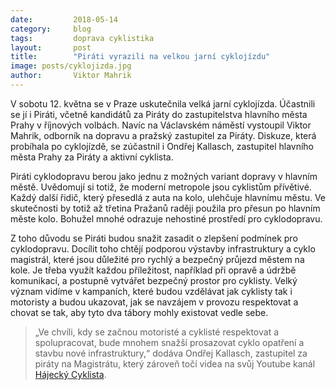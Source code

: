 ```yaml
---
date:         2018-05-14
category:     blog
tags:         doprava cyklistika
layout:       post
title:        "Piráti vyrazili na velkou jarní cyklojízdu" 
image: posts/cyklojizda.jpg
author:       Viktor Mahrik
---
```


V sobotu 12. května se v Praze uskutečnila velká jarní cyklojízda. Účastnili se jí i Piráti, včetně kandidátů za Piráty do zastupitelstva hlavního města Prahy v říjnových volbách. Navíc na Václavském náměstí vystoupil Viktor Mahrik, odborník na dopravu a pražský zastupitel za Piráty. Diskuze, která probíhala po cyklojízdě, se zúčastnil i Ondřej Kallasch, zastupitel hlavního města Prahy za Piráty a aktivní cyklista. 

Piráti cyklodopravu berou jako jednu z možných variant dopravy v hlavním městě. Uvědomují si totiž, že moderní metropole jsou cyklistům přívětivé. Každý další řidič, který přesedlá z auta na kolo, ulehčuje hlavnímu městu. Ve skutečnosti by totiž až třetina Pražanů raději použila pro přesun po hlavním měste kolo. Bohužel mnohé odrazuje nehostiné prostředí pro cyklodopravu. 

Z toho důvodu se Piráti budou snažit zasadit o zlepšení podmínek pro cyklodopravu. Docílit toho chtějí podporou výstavby infrastruktury a cyklo magistrál, které jsou důležité pro rychlý a bezpečný průjezd městem na kole. Je třeba využít každou příležitost, například při opravě a údržbě komunikací, a postupně vytvářet bezpečný prostor pro cyklisty. Velký význam vidíme v kampaních, které budou vzdělávat jak cyklisty tak i motoristy a budou ukazovat, jak se navzájem v provozu respektovat a chovat se tak, aby tyto dva tábory mohly existovat vedle sebe. 

> „Ve chvíli, kdy se začnou motoristé a cyklisté respektovat a spolupracovat, bude mnohem snažší prosazovat cyklo opatření a stavbu nové infrastruktury,“ dodáva Ondřej Kallasch, zastupitel za piráty na Magistrátu, který zároveň točí videa na svůj Youtube kanál [Hájecký Cyklista](https://www.youtube.com/channel/UCiPb4HeTInelD-5Jmu2MR5Q/videos).
